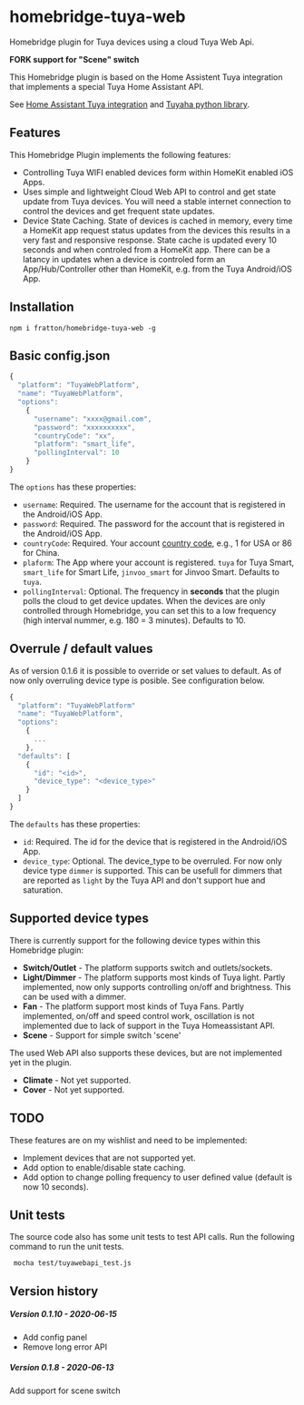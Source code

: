 # homebridge-tuya-web

Homebridge plugin for Tuya devices using a cloud Tuya Web Api.

**FORK support for "Scene" switch**

This Homebridge plugin is based on the Home Assistent Tuya integration that implements a special Tuya Home Assistant API.

See [Home Assistant Tuya integration](https://www.home-assistant.io/components/tuya/) and [Tuyaha python library](https://github.com/PaulAnnekov/tuyaha).

## Features

This Homebridge Plugin implements the following features:

- Controlling Tuya WIFI enabled devices form within HomeKit enabled iOS Apps.
- Uses simple and lightweight Cloud Web API to control and get state update from Tuya devices. You will need a stable internet connection to control the devices and get frequent state updates.
- Device State Caching. State of devices is cached in memory, every time a HomeKit app request status updates from the devices this results in a very fast and responsive response. State cache is updated every 10 seconds and when controled from a HomeKit app. There can be a latancy in updates when a device is controled form an App/Hub/Controller other than HomeKit, e.g. from the Tuya Android/iOS App.

## Installation

```
npm i fratton/homebridge-tuya-web -g
```

## Basic config.json

```javascript
{
  "platform": "TuyaWebPlatform",
  "name": "TuyaWebPlatform",
  "options":
    {
      "username": "xxxx@gmail.com",
      "password": "xxxxxxxxxx",
      "countryCode": "xx",
      "platform": "smart_life",
      "pollingInterval": 10
    }
}
```

The `options` has these properties:

- `username`: Required. The username for the account that is registered in the Android/iOS App.
- `password`: Required. The password for the account that is registered in the Android/iOS App.
- `countryCode`: Required. Your account [country code](https://www.countrycode.org/), e.g., 1 for USA or 86 for China.
- `plaform`: The App where your account is registered. `tuya` for Tuya Smart, `smart_life` for Smart Life, `jinvoo_smart` for Jinvoo Smart. Defaults to `tuya`.
- `pollingInterval`: Optional. The frequency in **seconds** that the plugin polls the cloud to get device updates. When the devices are only controlled through Homebridge, you can set this to a low frequency (high interval nummer, e.g. 180 = 3 minutes). Defaults to 10.

## Overrule / default values

As of version 0.1.6 it is possible to override or set values to default. As of now only overruling device type is posible. See configuration below.

```javascript
{
  "platform": "TuyaWebPlatform"
  "name": "TuyaWebPlatform",
  "options":
    {
      ...
    },
  "defaults": [
    {
      "id": "<id>",
      "device_type": "<device_type>"
    }
  ]
}
```

The `defaults` has these properties:

- `id`: Required. The id for the device that is registered in the Android/iOS App.
- `device_type`: Optional. The device_type to be overruled. For now only device type `dimmer` is supported. This can be usefull for dimmers that are reported as `light` by the Tuya API and don't support hue and saturation. 

## Supported device types

There is currently support for the following device types within this Homebridge plugin:

- **Switch/Outlet** - The platform supports switch and outlets/sockets.
- **Light/Dimmer** - The platform supports most kinds of Tuya light. Partly implemented, now only supports controlling on/off and brightness. This can be used with a dimmer.
- **Fan** - The platform support most kinds of Tuya Fans. Partly implemented, on/off and speed control work, oscillation is not implemented due to lack of support in the Tuya Homeassistant API. 
- **Scene** - Support for simple switch 'scene' 

The used Web API also supports these devices, but are not implemented yet in the plugin.

- **Climate** - Not yet supported.
- **Cover** - Not yet supported.

## TODO

These features are on my wishlist and need to be implemented:

- Implement devices that are not supported yet.
- Add option to enable/disable state caching.
- Add option to change polling frequency to user defined value (default is now 10 seconds).

## Unit tests

The source code also has some unit tests to test API calls. Run the following command to run the unit tests.

```
 mocha test/tuyawebapi_test.js
```

## Version history

##### Version 0.1.10 - 2020-06-15

- Add config panel
- Remove long error API

##### Version 0.1.8 - 2020-06-13

Add support for scene switch

